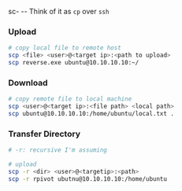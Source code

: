 sc- --
Think of it as `cp` over `ssh`
### Upload
```bash
# copy local file to remote host
scp <file> <user>@<target ip>:<path to upload>
scp reverse.exe ubuntu@10.10.10.10:~/
```
### Download
```bash
# copy remote file to local machine
scp <user>@<target ip>:<file path> <local path> 
scp ubuntu@10.10.10.10:/home/ubuntu/local.txt .
```
### Transfer Directory
```bash
# -r: recursive I'm assuming

# upload
scp -r <dir> <user>@<targetip>:<path>
scp -r rpivot ubutnu@10.10.10.10:/home/ubuntu
```